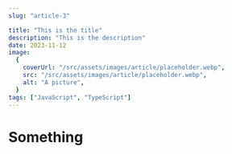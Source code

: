```yaml
---
slug: "article-3"

title: "This is the title"
description: "This is the description"
date: 2023-11-12
image:
  {
    coverUrl: "/src/assets/images/article/placeholder.webp",
    src: "/src/assets/images/article/placeholder.webp",
    alt: "A picture",
  }
tags: ["JavaScript", "TypeScript"]
---
```


# Something
